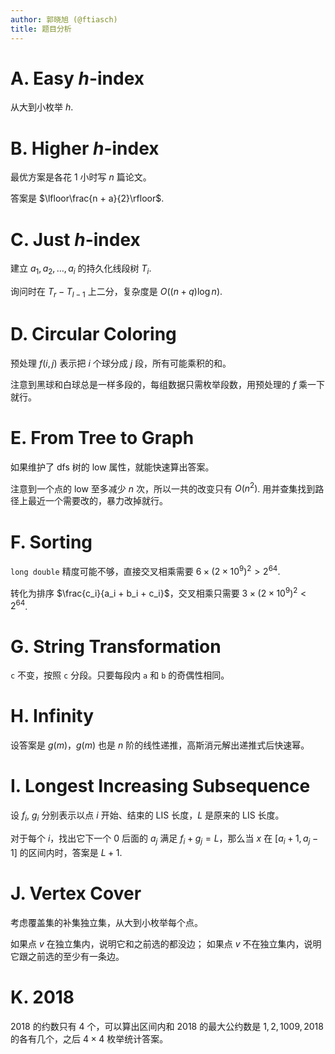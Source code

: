 ```yaml
---
author: 郭晓旭 (@ftiasch)
title: 题目分析
---
```


# A. Easy $h$-index

从大到小枚举 $h$.

<!--对于 $h$，计算 $\mathrm{cnt}_h = a_h + a_{h + 1} + \cdots + a_n = a_h + \mathrm{cnt}_{h + 1}$.-->

# B. Higher $h$-index

最优方案是各花 $1$ 小时写 $n$ 篇论文。

答案是 $\lfloor\frac{n + a}{2}\rfloor$.

# C. Just $h$-index

建立 $a_1, a_2, \dots, a_i$ 的持久化线段树 $T_i$.

询问时在 $T_r - T_{l - 1}$ 上二分，复杂度是 $O((n + q) \log n)$.

# D. Circular Coloring

预处理 $f(i, j)$ 表示把 $i$ 个球分成 $j$ 段，所有可能乘积的和。

注意到黑球和白球总是一样多段的，每组数据只需枚举段数，用预处理的 $f$ 乘一下就行。

# E. From Tree to Graph

如果维护了 dfs 树的 low 属性，就能快速算出答案。

注意到一个点的 low 至多减少 $n$ 次，所以一共的改变只有 $O(n^2)$.
用并查集找到路径上最近一个需要改的，暴力改掉就行。

# F. Sorting

`long double` 精度可能不够，直接交叉相乘需要 $6 \times (2 \times 10^9)^2 > 2^{64}$.

转化为排序 $\frac{c_i}{a_i + b_i + c_i}$，交叉相乘只需要 $3 \times (2 \times 10^9)^2 < 2^{64}$.

# G. String Transformation

`c` 不变，按照 `c` 分段。只要每段内 `a` 和 `b` 的奇偶性相同。

# H. Infinity

设答案是 $g(m)$，$g(m)$ 也是 $n$ 阶的线性递推，高斯消元解出递推式后快速幂。

# I. Longest Increasing Subsequence

设 $f_i$, $g_i$ 分别表示以点 $i$ 开始、结束的 LIS 长度，$L$ 是原来的 LIS 长度。

对于每个 $i$，找出它下一个 $0$ 后面的 $a_j$ 满足 $f_i + g_j = L$，那么当 $x$ 在 $[a_i + 1, a_j - 1]$ 的区间内时，答案是 $L+1$.

# J. Vertex Cover

考虑覆盖集的补集独立集，从大到小枚举每个点。

如果点 $v$ 在独立集内，说明它和之前选的都没边；
如果点 $v$ 不在独立集内，说明它跟之前选的至少有一条边。

# K. 2018

$2018$ 的约数只有 $4$ 个，可以算出区间内和 $2018$ 的最大公约数是 $1, 2, 1009, 2018$ 的各有几个，之后 $4 \times 4$ 枚举统计答案。

